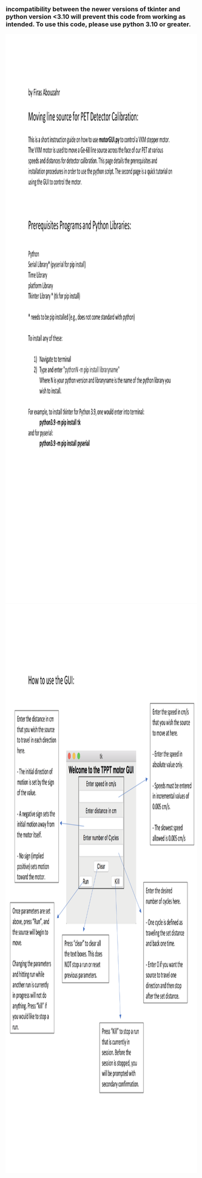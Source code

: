 ### incompatibility between the newer versions of tkinter and python version <3.10 will prevent this code from working as intended. To use this code, please use python 3.10 or greater.

<a>
    <img src="installationInstructions.png" alt="Logo" width="1000" height="1500">
</a>

<a>
    <img src="guiInstructions.png" alt="Logo" width="1000" height="1500">
</a>

